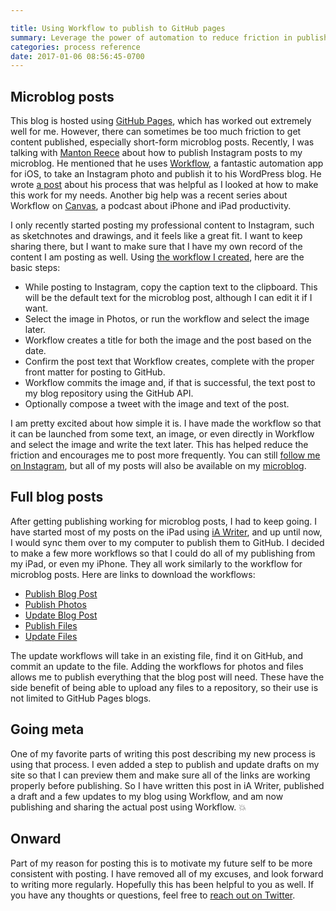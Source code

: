 ```yaml
---

title: Using Workflow to publish to GitHub pages
summary: Leverage the power of automation to reduce friction in publishing from anywhere
categories: process reference
date: 2017-01-06 08:56:45-0700
---
```


## Microblog posts
This blog is hosted using [GitHub Pages](https://pages.github.com/), which has worked out extremely well for me. However, there can sometimes be too much friction to get content published, especially short-form microblog posts. Recently, I was talking with [Manton Reece](http://manton.org/) about how to publish Instagram posts to my microblog. He mentioned that he uses [Workflow](https://workflow.is/), a fantastic automation app for iOS, to take an Instagram photo and publish it to his WordPress blog. He wrote [a post](http://www.manton.org/2016/03/blogging-your-photos.html) about his process that was helpful as I looked at how to make this work for my needs. Another big help was a recent series about Workflow on [Canvas](https://www.relay.fm/canvas), a podcast about iPhone and iPad productivity.

I only recently started posting my professional content to Instagram, such as sketchnotes and drawings, and it feels like a great fit. I want to keep sharing there, but I want to make sure that I have my own record of the content I am posting as well. Using [the workflow I created](/resources/microblog-post-to-github.wflow), here are the basic steps:

- While posting to Instagram, copy the caption text to the clipboard. This will be the default text for the microblog post, although I can edit it if I want.
- Select the image in Photos, or run the workflow and select the image later.
- Workflow creates a title for both the image and the post based on the date.
- Confirm the post text that Workflow creates, complete with the proper front matter for posting to GitHub.
- Workflow commits the image and, if that is successful, the text post to my blog repository using the GitHub API.
- Optionally compose a tweet with the image and text of the post.

I am pretty excited about how simple it is. I have made the workflow so that it can be launched from some text, an image, or even directly in Workflow and select the image and write the text later. This has helped reduce the friction and encourages me to post more frequently. You can still [follow me on Instagram](https://www.instagram.com/bsndesign/), but all of my posts will also be available on my [microblog](/microblog/).


## Full blog posts
After getting publishing working for microblog posts, I had to keep going. I have started most of my posts on the iPad using [iA Writer](https://ia.net/writer/), and up until now, I would sync them over to my computer to publish them to GitHub. I decided to make a few more workflows so that I could do all of my publishing from my iPad, or even my iPhone. They all work similarly to the workflow for microblog posts. Here are links to download the workflows:

- [Publish Blog Post](/resources/publish-blog-post-to-github.wflow)
- [Publish Photos](/resources/publish-photos-to-github.wflow)
- [Update Blog Post](/resources/update-blog-post-on-github.wflow)
- [Publish Files](/resources/publish-files-to-github.wflow)
- [Update Files](/resources/update-files-on-github.wflow)

The update workflows will take in an existing file, find it on GitHub, and commit an update to the file. Adding the workflows for photos and files allows me to publish everything that the blog post will need. These have the side benefit of being able to upload any files to a repository, so their use is not limited to GitHub Pages blogs.


## Going meta
One of my favorite parts of writing this post describing my new process is using that process. I even added a step to publish and update drafts on my site so that I can preview them and make sure all of the links are working properly before publishing. So I have written this post in iA Writer, published a draft and a few updates to my blog using Workflow, and am now publishing and sharing the actual post using Workflow. 💥


## Onward
Part of my reason for posting this is to motivate my future self to be more consistent with posting. I have removed all of my excuses, and look forward to writing more regularly. Hopefully this has been helpful to you as well. If you have any thoughts or questions, feel free to [reach out on Twitter](https://twitter.com/bsndesign).